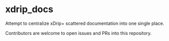 # xdrip_docs

Attempt to centralize xDrip+ scattered documentation into one single place.

Contributors are welcome to open issues and PRs into this repository.
